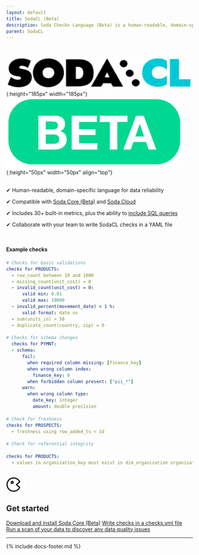 ```yaml
---
layout: default
title: SodaCL (Beta)
description: Soda Checks Language (Beta) is a human-readable, domain-specific language for data reliability. You use SodaCL to define Soda Checks in a checks YAML file.
parent: SodaCL
---
```

<br />

![soda-cl-logo](/assets/images/sodacl-logo.png){:height="185px" width="185px"} ![beta](/assets/images/beta.png){:height="50px" width="50px" align="top"}
<br />
<br />

<p>&#10004;  Human-readable, domain-specific language for data reliability<br /></p>
<p>&#10004;  Compatible with <a href="https://docs.soda.io/soda-core/overview.html" target="_blank">Soda Core (Beta)</a> and <a href="https://docs.soda.io/soda-cloud/overview.html">Soda Cloud</a><br /></p>
<p>&#10004;  Includes 30+ built-in metrics, plus the ability to <a href="https://docs.soda.io/soda-cl/user-defined.html">include SQL queries</a><br /></p>
<p>&#10004;  Collaborate with your team to write SodaCL checks in a YAML file<br /></p>
<br />


#### Example checks
```yaml
# Checks for basic validations
checks for PRODUCTS:
  - row_count between 10 and 1000
  - missing_count(unit_cost) = 0
  - invalid_count(unit_cost) = 0:
      valid min: 0.01
      valid max: 10000
  - invalid_percent(movement_date) < 1 %:
      valid format: date us
  - sum(units_in) > 50
  - duplicate_count(country, zip) = 0

# Checks for schema changes
  checks for PYMNT:
  - schema:
      fail:
        when required column missing: [finance_key]
        when wrong column index:
          finance_key: 0
        when forbidden column present: ["pii_*"]
      warn:
        when wrong column type:
          date_key: integer 
          amount: double precision 

# Check for freshness 
checks for PROSPECTS:
  - freshness using row_added_ts < 1d

# Check for referential integrity

checks for PRODUCTS:
  - values in organization_key must exist in dim_organization organization_key
```
<br />

<div class="docs-html-content">
    <section class="docs-section" style="padding-top:0">
        <div class="docs-section-row">
            <div class="docs-grid-3cols">
                <div>
                    <img src="/assets/images/icons/icon-pacman@2x.png" width="54" height="40">
                    <h2>Get started</h2>
                    <a href="https://docs.soda.io/soda-core/get-started.html" target="_blank">Download and install Soda Core (Beta)</a> 
                    <a href="https://docs.soda.io/soda-core/first-scan.html#the-checks-yaml-file" target="_blank">Write checks in a checks.yml file</a>
                    <a href="https://docs.soda.io/soda-core/first-scan.html#run-a-scan" target="_blank">Run a scan of your data to discover any data quality issues</a>
                </div>
            </div>
        </div>        
    </section>
</div>


---
{% include docs-footer.md %}